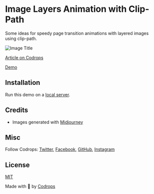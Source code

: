 # Image Layers Animation with Clip-Path

Some ideas for speedy page transition animations with layered images using clip-path.

![Image Title](https://tympanus.net/codrops/wp-content/uploads/2023/10/cliplayers_feat.jpg)

[Article on Codrops](https://tympanus.net/codrops/?p=74227)

[Demo](http://tympanus.net/Development/LayersAnimation/)

## Installation

Run this demo on a [local server](https://developer.mozilla.org/en-US/docs/Learn/Common_questions/Tools_and_setup/set_up_a_local_testing_server).

## Credits

- Images generated with [Midjourney](https://midjourney.com)

## Misc

Follow Codrops: [Twitter](http://www.twitter.com/codrops), [Facebook](http://www.facebook.com/codrops), [GitHub](https://github.com/codrops), [Instagram](https://www.instagram.com/codropsss/)

## License
[MIT](LICENSE)

Made with :blue_heart:  by [Codrops](http://www.codrops.com)





